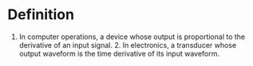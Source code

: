 # Definition

1.  In computer operations, a device whose output is proportional to the
    derivative of an input signal. 2. In electronics, a transducer whose
    output waveform is the time derivative of its input waveform.
